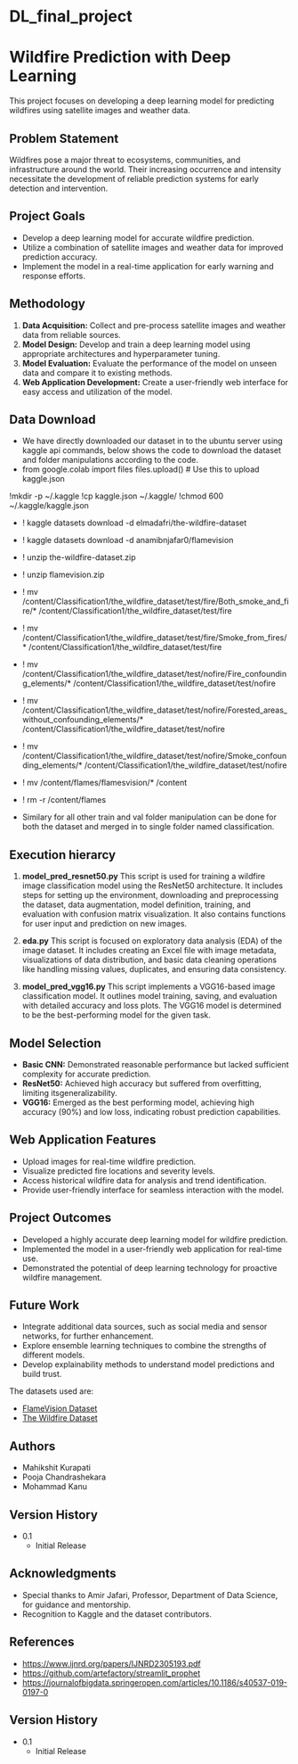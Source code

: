 # DL_final_project
# Wildfire Prediction with Deep Learning

This project focuses on developing a deep learning model for predicting wildfires using satellite images and weather data.

## Problem Statement

Wildfires pose a major threat to ecosystems, communities, and infrastructure around the world. Their increasing occurrence and intensity necessitate the development of reliable prediction systems for early detection and intervention.

## Project Goals

* Develop a deep learning model for accurate wildfire prediction.
* Utilize a combination of satellite images and weather data for improved prediction accuracy.
* Implement the model in a real-time application for early warning and response efforts.

## Methodology

1. **Data Acquisition:** Collect and pre-process satellite images and weather data from reliable sources.
2. **Model Design:** Develop and train a deep learning model using appropriate architectures and hyperparameter tuning.
3. **Model Evaluation:** Evaluate the performance of the model on unseen data and compare it to existing methods.
4. **Web Application Development:** Create a user-friendly web interface for easy access and utilization of the model.

## Data Download
* We have directly downloaded our dataset in to the ubuntu server using kaggle api commands, below shows the code to download the dataset and folder manipulations according to the code.
* from google.colab import files
files.upload()  # Use this to upload kaggle.json

!mkdir -p ~/.kaggle
!cp kaggle.json ~/.kaggle/
!chmod 600 ~/.kaggle/kaggle.json
* ! kaggle datasets download -d elmadafri/the-wildfire-dataset
* ! kaggle datasets download -d anamibnjafar0/flamevision
* ! unzip the-wildfire-dataset.zip
* ! unzip flamevision.zip
* ! mv /content/Classification1/the_wildfire_dataset/test/fire/Both_smoke_and_fire/* /content/Classification1/the_wildfire_dataset/test/fire
* ! mv /content/Classification1/the_wildfire_dataset/test/fire/Smoke_from_fires/* /content/Classification1/the_wildfire_dataset/test/fire
* ! mv /content/Classification1/the_wildfire_dataset/test/nofire/Fire_confounding_elements/* /content/Classification1/the_wildfire_dataset/test/nofire
* ! mv /content/Classification1/the_wildfire_dataset/test/nofire/Forested_areas_without_confounding_elements/* /content/Classification1/the_wildfire_dataset/test/nofire
* ! mv /content/Classification1/the_wildfire_dataset/test/nofire/Smoke_confounding_elements/* /content/Classification1/the_wildfire_dataset/test/nofire

* ! mv /content/flames/flamesvision/* /content
* ! rm -r /content/flames
* Similary for all other train and val folder manipulation can be done for both the dataset and merged in to single folder named classification.

## Execution hierarcy
1. **model_pred_resnet50.py**
This script is used for training a wildfire image classification model using the ResNet50 architecture. It includes steps for setting up the environment, downloading and preprocessing the dataset, data augmentation, model definition, training, and evaluation with confusion matrix visualization. It also contains functions for user input and prediction on new images.

2. **eda.py**
This script is focused on exploratory data analysis (EDA) of the image dataset. It includes creating an Excel file with image metadata, visualizations of data distribution, and basic data cleaning operations like handling missing values, duplicates, and ensuring data consistency.

3. **model_pred_vgg16.py**
This script implements a VGG16-based image classification model. It outlines model training, saving, and evaluation with detailed accuracy and loss plots. The VGG16 model is determined to be the best-performing model for the given task.

## Model Selection

* **Basic CNN:** Demonstrated reasonable performance but lacked sufficient complexity for accurate prediction.
* **ResNet50:** Achieved high accuracy but suffered from overfitting, limiting itsgeneralizability.
* **VGG16:** Emerged as the best performing model, achieving high accuracy (90%) and low loss, indicating robust prediction capabilities.

## Web Application Features

* Upload images for real-time wildfire prediction.
* Visualize predicted fire locations and severity levels.
* Access historical wildfire data for analysis and trend identification.
* Provide user-friendly interface for seamless interaction with the model.

## Project Outcomes

* Developed a highly accurate deep learning model for wildfire prediction.
* Implemented the model in a user-friendly web application for real-time use.
* Demonstrated the potential of deep learning technology for proactive wildfire management.

## Future Work

* Integrate additional data sources, such as social media and sensor networks, for further enhancement.
* Explore ensemble learning techniques to combine the strengths of different models.
* Develop explainability methods to understand model predictions and build trust.

The datasets used are:

- [FlameVision Dataset](https://www.kaggle.com/datasets/anamibnjafar0/flamevision/code)
- [The Wildfire Dataset](https://www.kaggle.com/datasets/elmadafri/the-wildfire-dataset/data)

## Authors

- Mahikshit Kurapati
- Pooja Chandrashekara
- Mohammad Kanu


## Version History

- 0.1
    - Initial Release

## Acknowledgments

- Special thanks to Amir Jafari, Professor, Department of Data Science, for guidance and mentorship.
- Recognition to Kaggle and the dataset contributors.

## References

* https://www.ijnrd.org/papers/IJNRD2305193.pdf
* https://github.com/artefactory/streamlit_prophet
* https://journalofbigdata.springeropen.com/articles/10.1186/s40537-019-0197-0



## Version History

- 0.1
    - Initial Release
